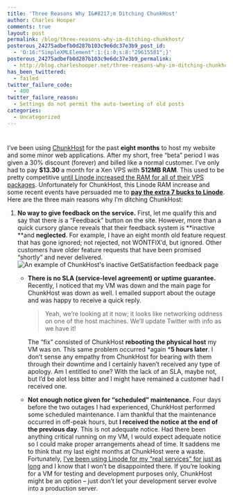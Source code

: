 ```yaml
---
title: 'Three Reasons Why I&#8217;m Ditching ChunkHost'
author: Charles Hooper
comments: true
layout: post
permalink: /blog/three-reasons-why-im-ditching-chunkhost/
posterous_24275adbefb0d287b103c9e6dc37e3b9_post_id:
  - 'O:16:"SimpleXMLElement":1:{i:0;s:8:"29615581";}'
posterous_24275adbefb0d287b103c9e6dc37e3b9_permalink:
  - http://blog.charleshooper.net/three-reasons-why-im-ditching-chunkhost
has_been_twittered:
  - failed
twitter_failure_code:
  - 400
twitter_failure_reason:
  - Settings do not permit the auto-tweeting of old posts
categories:
  - Uncategorized
---
```

# 

I’ve been using [ChunkHost][1] for the past **eight months** to host my website and some minor web applications. After my short, free “beta” period I was given a 30% discount (forever) and billed like a normal customer. I’ve only had to pay **$13.30** a month for a Xen VPS with **512MB RAM**. This used to be pretty competitive [until Linode increased the RAM for all of their VPS packages][2]. Unfortunately for ChunkHost, this Linode RAM increase and some recent events have persuaded me to [**pay the extra 7 bucks to Linode**][3]. Here are the three main reasons why I’m ditching ChunkHost:

 [1]: http://chunkhost.com/r/chdotnet
 [2]: http://blog.linode.com/2010/06/16/linode-turns-7-big-ram-increase/
 [3]: http://www.linode.com/?r=2fce38a23c4154c3a1abb4f99aafd6371ee78ecc

1.  **No way to give feedback on the service.** First, let me qualify this and say that there *is* a “Feedback” button on the site. However, more than a quick cursory glance reveals that their feedback system is **inactive **and **neglected**. For example, I have an eight month old feature request that has gone ignored; not rejected, not WONTFIX’d, but ignored. Other customers have older feature requests that have been promised “shortly” and never delivered.![An example of ChunkHost's inactive GetSatisfaction feedback page][4] 
      
    *   **There is no SLA (service-level agreement) or uptime guarantee.** Recently, I noticed that my VM was down and the main page for ChunkHost was down as well. I emailed support about the outage and was happy to receive a quick reply.  
        > Yeah, we’re looking at it now; it looks like networking oddness on one of the host machines. We’ll update Twitter with info as we have it!
        
        The “fix” consisted of ChunkHost **rebooting the physical host** my VM was on. This same problem occurred *again ***5 hours later**. I don’t sense any empathy from ChunkHost for bearing with them through their downtime and I certainly haven’t received any type of apology. Am I entitled to one? With the lack of an SLA, maybe not, but I’d be alot less bitter and I might have remained a customer had I received one.
    
    *   **Not enough notice given for “scheduled” maintenance.** Four days before the two outages I had experienced, ChunkHost performed some scheduled maintenance. I am thankful that the maintenance occurred in off-peak hours, but **I received the notice at the end of the previous day**. This is not adequate notice. Had there been anything critical running on my VM, I would expect adequate notice so I could make proper arrangements ahead of time. 
    It saddens me to think that my last eight months at ChunkHost were a waste. Fortunately, [I’ve been using Linode for my “real services” for just as long][3] and I know that I won’t be disappointed there. If you’re looking for a VM for testing and development purposes only, ChunkHost might be an option – just don’t let your development server evolve into a production server.

 [4]: http://sub-public.s3.amazonaws.com/blog_imgs/chunkhost-inactive.png "chunkhost-inactive.png"